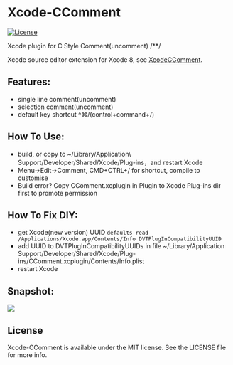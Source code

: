 Xcode-CComment
========
[![License](https://img.shields.io/badge/license-MIT-blue.svg)](https://github.com/flexih/Xcode-CComment/blob/master/LICENSE)

Xcode plugin for C Style Comment(uncomment) /**/

Xcode source editor extension for Xcode 8, see [XcodeCComment](https://github.com/flexih/XcodeCComment).

Features:
---------
- single line comment(uncomment)
- selection comment(uncomment)
- default key shortcut ^⌘/(control+command+/)

How To Use:
-----------
- build, or copy to ~/Library/Application\ Support/Developer/Shared/Xcode/Plug-ins，and restart Xcode
- Menu->Edit->Comment, CMD+CTRL+/ for shortcut, compile to customise
- Build error? Copy CComment.xcplugin in Plugin to Xcode Plug-ins dir first to promote permission


How To Fix DIY:
-----------
-  get Xcode(new version) UUID
   `defaults read /Applications/Xcode.app/Contents/Info DVTPlugInCompatibilityUUID`   
- add UUID to DVTPlugInCompatibilityUUIDs in file
  ~/Library/Application Support/Developer/Shared/Xcode/Plug-ins/CComment.xcplugin/Contents/Info.plist
- restart Xcode

Snapshot:
---------
![](snapshot/snapshot.gif)


License
-------

Xcode-CComment is available under the MIT license. See the LICENSE file for more info.
